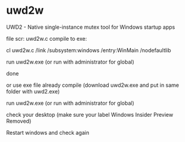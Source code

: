 # uwd2w
UWD2 - Native single-instance mutex tool for Windows startup apps 

file scr: uwd2w.c
compile to exe:

cl uwd2w.c /link /subsystem:windows /entry:WinMain /nodefaultlib

run uwd2w.exe (or run with administrator for global)

done


or use exe file already compile (download uwd2w.exe and put in same folder with uwd2.exe)

run uwd2w.exe (or run with administrator for global)

check your desktop (make sure your label Windows Insider Preview Removed)

Restart windows and check again 
